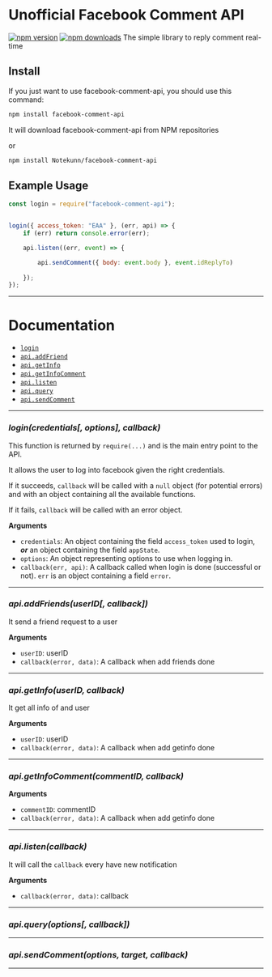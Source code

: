 # Unofficial Facebook Comment API
<a href="https://www.npmjs.com/package/facebook-comment-api"><img alt="npm version" src="https://img.shields.io/npm/v/facebook-comment-api.svg?style=flat-square"></a>
<a href="https://www.npmjs.com/package/facebook-comment-api"><img src="https://img.shields.io/npm/dm/facebook-comment-api.svg?style=flat-square" alt="npm downloads"></a>
The simple library to reply comment real-time

## Install
If you just want to use facebook-comment-api, you should use this command:
```bash
npm install facebook-comment-api
```
It will download facebook-comment-api from NPM repositories

or
```bash
npm install Notekunn/facebook-comment-api
```

## Example Usage
```javascript
const login = require("facebook-comment-api");


login({ access_token: "EAA" }, (err, api) => {
    if (err) return console.error(err);

    api.listen((err, event) => {

        api.sendComment({ body: event.body }, event.idReplyTo)
        
    });
});
```
------------------------------------------------
# Documentation
* [`login`](#login)
* [`api.addFriend`](#api.addFriend)
* [`api.getInfo`](#api.getInfo)
* [`api.getInfoComment`](#api.getInfoComment)
* [`api.listen`](#api.listen)
* [`api.query`](#api.query)
* [`api.sendComment`](#api.sendComment)

------------------------------------------------
<a name="login"></a>

### ***login(credentials[, options], callback)*** 
This function is returned by `require(...)` and is the main entry point to the API.

It allows the user to log into facebook given the right credentials.

If it succeeds, `callback` will be called with a `null` object (for potential errors) and with an object containing all the available functions.

If it fails, `callback` will be called with an error object.

__Arguments__
* `credentials`: An object containing the field `access_token` used to login, __*or*__ an object containing the field `appState`.
* `options`: An object representing options to use when logging in.
* `callback(err, api)`: A callback called when login is done (successful or not). `err` is an object containing a field `error`.

-------------------------------------------------
<a name="api.addFriend"></a>

### ***api.addFriends(userID[, callback])*** 
It send a friend request to a user

__Arguments__
* `userID`: userID 
* `callback(error, data)`: A callback when add friends done

-------------------------------------------------
<a name="api.getInfo"></a>

### ***api.getInfo(userID, callback)***
It get all info of and user

__Arguments__
* `userID`: userID 
* `callback(error, data)`: A callback when add getinfo done

-------------------------------------------------
<a name="api.getInfoComment"></a>

### ***api.getInfoComment(commentID, callback)*** 

__Arguments__
* `commentID`: commentID 
* `callback(error, data)`: A callback when add getinfo done

-------------------------------------------------
<a name="api.listen"></a>

### ***api.listen(callback)*** 

It will call the `callback` every have new notification

__Arguments__
* `callback(error, data)`: callback

-------------------------------------------------
<a name="api.query"></a>

### ***api.query(options[, callback])*** 

-------------------------------------------------
<a name="api.sendComment"></a>

### ***api.sendComment(options, target, callback)*** 

-------------------------------------------------
